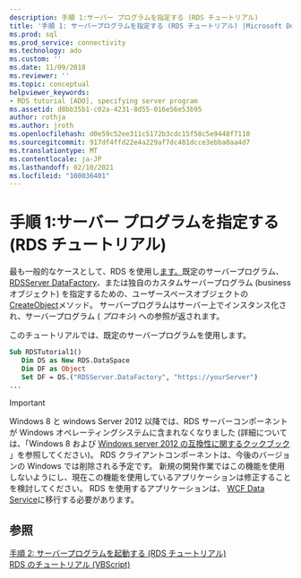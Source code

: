 ```yaml
---
description: 手順 1:サーバー プログラムを指定する (RDS チュートリアル)
title: '手順 1: サーバープログラムを指定する (RDS チュートリアル) |Microsoft Docs'
ms.prod: sql
ms.prod_service: connectivity
ms.technology: ado
ms.custom: ''
ms.date: 11/09/2018
ms.reviewer: ''
ms.topic: conceptual
helpviewer_keywords:
- RDS tutorial [ADO], specifying server program
ms.assetid: d8bb35b1-c02a-4231-8d55-016e56e53b95
author: rothja
ms.author: jroth
ms.openlocfilehash: d0e59c52ee311c5172b3cdc15f58c5e9448f7110
ms.sourcegitcommit: 917df4ffd22e4a229af7dc481dcce3ebba0aa4d7
ms.translationtype: MT
ms.contentlocale: ja-JP
ms.lasthandoff: 02/10/2021
ms.locfileid: "100036401"
---
```

# <a name="step-1-specify-a-server-program-rds-tutorial"></a>手順 1:サーバー プログラムを指定する (RDS チュートリアル)
最も一般的なケースとして、RDS を使用し[ます。](../../reference/rds-api/dataspace-object-rds.md)既定のサーバープログラム、 [RDSServer DataFactory](../../reference/rds-api/datafactory-object-rdsserver.md)、または独自のカスタムサーバープログラム (business オブジェクト) を指定するための、ユーザースペースオブジェクトの[CreateObject](../../reference/rds-api/createobject-method-rds.md)メソッド。 サーバープログラムはサーバー上でインスタンス化され、サーバープログラム ( *プロキシ*) への参照が返されます。  
  
 このチュートリアルでは、既定のサーバープログラムを使用します。  
  
```vb
Sub RDSTutorial1()  
   Dim DS as New RDS.DataSpace  
   Dim DF as Object  
   Set DF = DS.("RDSServer.DataFactory", "https://yourServer")  
...  
```  
  
> [!IMPORTANT]
>  Windows 8 と windows Server 2012 以降では、RDS サーバーコンポーネントが Windows オペレーティングシステムに含まれなくなりました (詳細については、「Windows 8 および [Windows server 2012 の互換性に関するクックブック](https://www.microsoft.com/download/details.aspx?id=27416) 」を参照してください)。 RDS クライアントコンポーネントは、今後のバージョンの Windows では削除される予定です。 新規の開発作業ではこの機能を使用しないようにし、現在この機能を使用しているアプリケーションは修正することを検討してください。 RDS を使用するアプリケーションは、 [WCF Data Service](/dotnet/framework/wcf/)に移行する必要があります。  
  
## <a name="see-also"></a>参照  
 [手順 2: サーバープログラムを起動する (RDS チュートリアル)](./step-2-invoke-the-server-program-rds-tutorial.md)   
 [RDS のチュートリアル (VBScript)](./rds-tutorial-vbscript.md)